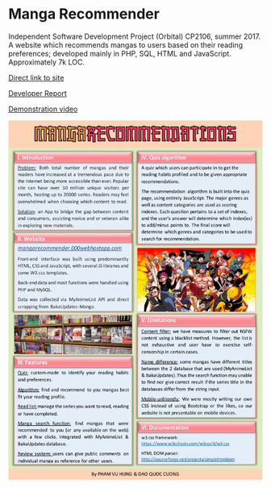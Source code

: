 # Manga Recommender
Independent Software Development Project (Orbital) CP2106, summer 2017. A website which recommends mangas to users based on their reading preferences; developed mainly in PHP, SQL, HTML and JavaScript. Approximately 7k LOC.

[Direct link to site](https://mangarecommender.000webhostapp.com/)

[Developer Report](https://drive.google.com/open?id=1HLDpCX1pqoluCbAN5D6Bz9UR5C1ONsdt)

[Demonstration video](https://drive.google.com/file/d/0B-JZMBKPVbDWQ0d2YWNiZjFtSHc/view?usp=sharing)

![Poster](docs/poster.jpg?raw=true "Poster")
